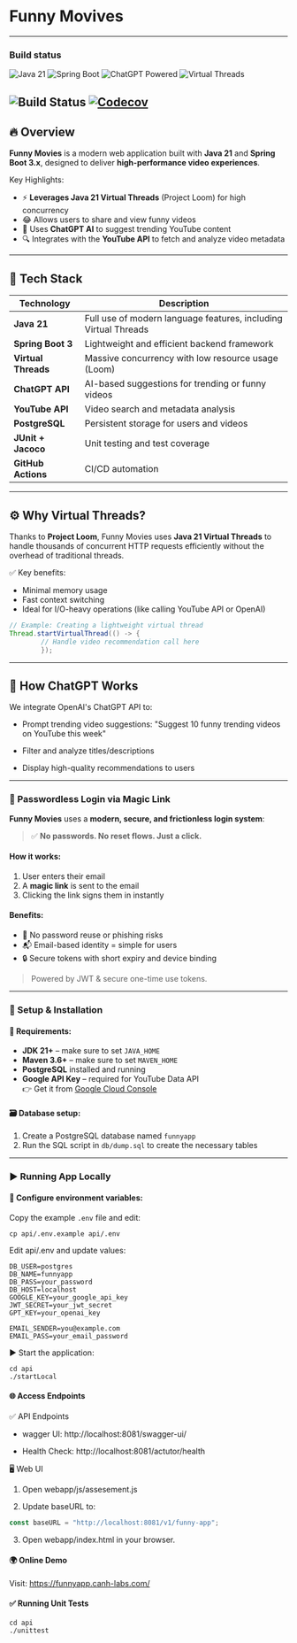 # Funny Movives
---

### Build status

![Java 21](https://img.shields.io/badge/Java-21-blue)
![Spring Boot](https://img.shields.io/badge/Spring--Boot-3.x-brightgreen)
![ChatGPT Powered](https://img.shields.io/badge/AI-ChatGPT--Powered-purple)
![Virtual Threads](https://img.shields.io/badge/Threads-Virtual--Threads-orang)

![Build Status](https://github.com/nguyenhuuca/assessment/actions/workflows/funnyapp-ci.yml/badge.svg)
[![Codecov](https://codecov.io/gh/nguyenhuuca/assessment/branch/main/graph/badge.svg)](https://codecov.io/gh/nguyenhuuca/assessment)
---
## 🔥 Overview
**Funny Movies** is a modern web application built with **Java 21** and **Spring Boot 3.x**, designed to deliver **high-performance video experiences**.

Key Highlights:
- ⚡ **Leverages Java 21 Virtual Threads** (Project Loom) for high concurrency
- 😂 Allows users to share and view funny videos
- 🤖 Uses **ChatGPT AI** to suggest trending YouTube content
- 🔍 Integrates with the **YouTube API** to fetch and analyze video metadata

---

## 🚀 Tech Stack

| Technology        | Description                                                |
|-------------------|------------------------------------------------------------|
| **Java 21**       | Full use of modern language features, including Virtual Threads |
| **Spring Boot 3** | Lightweight and efficient backend framework                |
| **Virtual Threads** | Massive concurrency with low resource usage (Loom)       |
| **ChatGPT API**   | AI-based suggestions for trending or funny videos          |
| **YouTube API**   | Video search and metadata analysis                         |
| **PostgreSQL**    | Persistent storage for users and videos                    |
| **JUnit + Jacoco**| Unit testing and test coverage                             |
| **GitHub Actions**| CI/CD automation                                           |

---
## ⚙️ Why Virtual Threads?

Thanks to **Project Loom**, Funny Movies uses **Java 21 Virtual Threads** to handle thousands of concurrent HTTP requests efficiently without the overhead of traditional threads.

✅ Key benefits:
- Minimal memory usage
- Fast context switching
- Ideal for I/O-heavy operations (like calling YouTube API or OpenAI)

```java
// Example: Creating a lightweight virtual thread
Thread.startVirtualThread(() -> {
        // Handle video recommendation call here
        });
```
---
## 🧠 How ChatGPT Works

We integrate OpenAI's ChatGPT API to:

- Prompt trending video suggestions:
"Suggest 10 funny trending videos on YouTube this week"

- Filter and analyze titles/descriptions

- Display high-quality recommendations to users

---

### 🔐 Passwordless Login via Magic Link

**Funny Movies** uses a **modern, secure, and frictionless login system**:

> ✅ **No passwords. No reset flows. Just a click.**

#### How it works:
1. User enters their email
2. A **magic link** is sent to the email
3. Clicking the link signs them in instantly

#### Benefits:
- 🚫 No password reuse or phishing risks
- 📬 Email-based identity = simple for users
- 🔒 Secure tokens with short expiry and device binding

> Powered by JWT & secure one-time use tokens.


---

### 🚀 Setup & Installation

#### 🧰 Requirements:
- **JDK 21+** – make sure to set `JAVA_HOME`
- **Maven 3.6+** – make sure to set `MAVEN_HOME`
- **PostgreSQL** installed and running
- **Google API Key** – required for YouTube Data API  
  👉 Get it from [Google Cloud Console](https://console.cloud.google.com/apis/api/youtube.googleapis.com/credentials)

#### 🗃️ Database setup:
1. Create a PostgreSQL database named `funnyapp`
2. Run the SQL script in `db/dump.sql` to create the necessary tables

---

### ▶️ Running App Locally

#### 🔧 Configure environment variables:
Copy the example `.env` file and edit:
```shell
cp api/.env.example api/.env
```
Edit api/.env and update values:
```shell
DB_USER=postgres
DB_NAME=funnyapp
DB_PASS=your_password
DB_HOST=localhost
GOOGLE_KEY=your_google_api_key
JWT_SECRET=your_jwt_secret
GPT_KEY=your_openai_key

EMAIL_SENDER=you@example.com
EMAIL_PASS=your_email_password
```

▶ Start the application:
```shell
cd api
./startLocal
```

#### 🌐 Access Endpoints

✅ API Endpoints
- wagger UI: http://localhost:8081/swagger-ui/

- Health Check: http://localhost:8081/actutor/health

🖥️ Web UI
1. Open webapp/js/assesement.js

2. Update baseURL to:
```js
const baseURL = "http://localhost:8081/v1/funny-app";
```
3. Open webapp/index.html in your browser.

#### 🌍 Online Demo
Visit: https://funnyapp.canh-labs.com/

#### ✅ Running Unit Tests

```shell
cd api
./unittest
```

